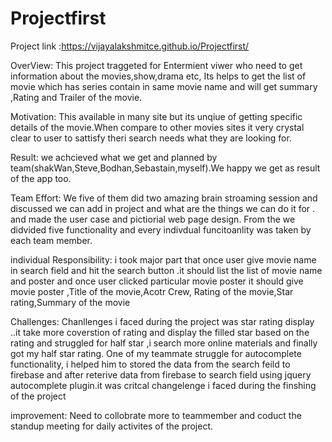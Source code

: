 # Projectfirst
Project link :https://vijayalakshmitce.github.io/Projectfirst/

OverView:
This project traggeted for Entermient viwer who need to get information about the movies,show,drama etc,
Its helps to get the list of movie which has series contain in same movie name and  will get summary ,Rating and Trailer of the movie.

Motivation:
This available in many site but its unqiue of getting specific details of the movie.When compare to other movies sites it very crystal clear to user to sattisfy theri search needs what they are looking for.

Result:
we achcieved what we get and planned by team(shakWan,Steve,Bodhan,Sebastain,myself).We happy we get as result of the app too.

Team Effort:
We five of them did two amazing brain stroaming session and discussed we can add in project and what are the things we can do it for .
and made the user case and pictiorial web page design.
From the we didvided five functionality  and every indivdual funcitoanlity was taken by each team member.

individual Responsibility:
i took major part that once user give movie name in search field and hit the search button .it should list the list of movie name and poster and once user clicked particular movie poster it should give movie poster ,Title of the movie,Acotr Crew, Rating of the movie,Star rating,Summary of the movie

Challenges:
Chanllenges i faced during the project was star rating display ..it take more coverstion of rating and display the filled star based on the rating and struggled for half star ,i search more online materials and finally got my half star rating.
One of my teammate struggle for autocomplete functionality, i helped him to stored the data from the search feild to firebase and after reterive data from firebase to search field using jquery autocomplete plugin.it was critcal changelenge i faced during the finshing of the project


improvement:
Need to collobrate more to teammember and coduct the standup meeting for daily activites of the project.
